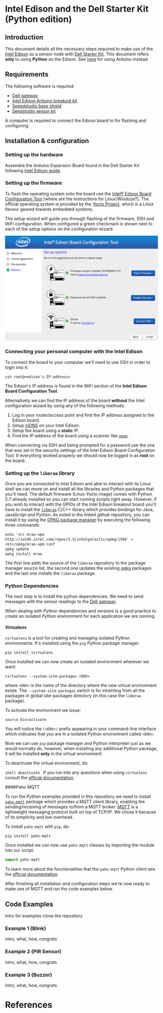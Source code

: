 # Intel Edison and the Dell Starter Kit (Python edition)

## Introduction

This document details all the necessary steps required
to make use of the 
[Intel Edison](http://www.intel.com/content/www/us/en/do-it-yourself/edison.html)
as a sensor node with
[Dell Starter Kit](http://www.iot-starterkit.de/). This document
refers **only** to using **Python** on the Edison. See
[here](https://github.com/relayr/edison/tree/master/Arduino) for
using Arduino instead.

## Requirements

The following software is required:

 * [Dell gateway]()
 * [Intel Edison Arduino breakout kit]()
 * [Seeedstudio base shield]()
 * [Seedstuido sensor kit]()

A computer is required to connect the Edison board to for
flashing and configuring.

## Installation & configuration

### Setting up the hardware

Assemble the Arduino Expansion Board found in the Dell Starter Kit
following
[Intel Edison guide](https://software.intel.com/en-us/node/628221).

### Setting up the firmware

To flash the operating system onto the board use the
[Intel® Edison Board Configuration Tool](https://software.intel.com/en-us/get-started-edison-osx-step2)
[where are the instructions for Linux/Windoze?]. The official
operating system is provided by the
[Yocto Project](https://www.yoctoproject.org/), which is a Linux
flavour geared towards embedded systems.

The setup wizard will guide you through flashing of the firmware, SSH
and WiFi configuration. When configured a green checkmark is shown
next to each of the setup options on the configuration wizard.

![IP Address](board-configuration-tool.png)


### Connecting your personal computer with the Intel Edison

To connect the board to your computer we'll need to use SSH in
order to login into it:

```shell
ssh root@<edison's-IP-address>
```

The Edison's IP address is found in the WiFi section of the **Intel
Edison Board Configuration Tool**. 

Alternatively we can find the IP address of the board **without** the
Intel configuration wizard by using any of the following methods:

 1. Log in your router/access point and find the IP address assigned to the Edison board.
 2. Setup [mDNS](http://www.multicastdns.org/) on your Intel Edison.
 3. Setup the board using a **static** IP.
 4. Find the IP address of the board using a scanner like [`nmap`](https://nmap.org/).

When connecting via SSH and being prompted for a password 
use the one that was set in the security settings of the Intel Edison Board
Configuration Tool. If everything worked properly we should now be
logged in as **root** on the board.

### Setting up the `libmraa` library

Once you are connected to Intel Edison and able to interact with its
Linux shell we can move on and install all the libraries and Python
packages that you'll need. The default firmware (Linux Yocto image)
comes with Python 2.7 already installed so you can start running
scripts right away. However, if you wish to interact with the GPIOs of
the Intel Edison breakout board you'll have to install
the [`libmraa`](https://github.com/intel-iot-devkit/mraa) C/C++ library
which provides bindings for Java, JavaScript and Python. As noted in
the linked github repository, you can install it by using the 
[OPKG package manager](https://wiki.openwrt.org/doc/techref/opkg) by
executing the following three commands:

```shell
echo 'src mraa-upm http://iotdk.intel.com/repos/3.5/intelgalactic/opkg/i586' > /etc/opkg/mraa-upm.conf
opkg update
opkg install mraa
```

The first line adds the source of the `libmraa` repository to the
package manager source list, the second one updates the existing
[opkg](https://en.wikipedia.org/wiki/Opkg) packages and the last one
installs the `libmraa` package.

### Python Dependencies

The next step is to install the python dependencies. We need to
send messages with the sensor readings to the [Dell gateway](). 

When dealing with Python dependencies and versions is a good practice
to create an isolated Python environment for each application we are
running. 

#### Virtualenv

`virtualenv` is a tool for creating and managing isolated Python
environments. It's installed using the `pip` Python package
manager.

```shell
pip install virtualenv
```
Once installed we can now create an isolated environment wherever we
want:

```shell
virtualenv --system-site-packages <ENV>
```

where `<ENV>` is the name of the directory where the new virtual
environment exists. The `--system-site-packages` switch is for
inheriting from all the packages in global site-packages directory (in
this case the `libmraa` package).

To activate the environment we issue:

```shell
source bin/activate
```

You will notice the `(<ENV>)` prefix appearing in your command-line
interface which indicates that you are in a isolated Python
environment called `<ENV>`.

Now we can use `pip` package manager and Python interpreter just as we
would normally do, however, when installing any additional Python
package, it will be installed **only** in the virtual environment

To deactivate the virtual environment, do:

```shell deactivate ``` If you run into any questions when using
`virtualenv` consult the
[official documentation](https://virtualenv.pypa.io/en/stable/).


####Paho MQTT

To run the Python examples provided in this repository we need to
install [`paho-mqtt`](https://pypi.python.org/pypi/paho-mqtt/1.1)
package which provides a MQTT client library, enabling the
sending/receiving of messages to/from a MQTT
broker. [MQTT](https://en.wikipedia.org/wiki/MQTT) is a lightweight
messaging protocol built on top of TCP/IP. We chose it because of
its simplicity and low overhead.

To install `paho-mqtt`  with `pip`, do:

```shell
pip install paho-mqtt
```

Once installed we can now use `paho-mqtt` classes by importing the
module into our script:

```python
import paho-mqtt
```

To learn more about the functionalities that the
`paho-mqtt` Python client see the 
[official documentation](https://pypi.python.org/pypi/paho-mqtt/1.1).

After finishing all installation and configuration steps we're now 
ready to make use of MQTT and run the code examples below.

## Code Examples

Intro for examples clone the repository


### Example 1 (Blink)

intro, what, how, congrats

### Example 2 (PIR Sensor)

intro, what, how, congrats

### Example 3 (Buzzer)

intro, what, how, congrats

# References
